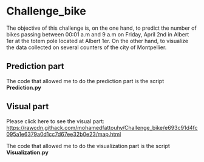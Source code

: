 # Challenge_bike

The objective of this challenge is, on the one hand, to predict the number of bikes passing between 00:01 a.m and 9 a.m on Friday, April 2nd in Albert 1er at the totem pole located at Albert 1er.
On the other hand, to visualize the data collected on several counters of the city of Montpellier.

## Prediction part

The code that allowed me to do the prediction part is the script **Prediction.py**    


## Visual part  

Please click here to see the visual part: https://rawcdn.githack.com/mohamedfattouhy/Challenge_bike/e693c91d4fc095a1e6379a0d1cc7d67ee32b0e23/map.html

The code that allowed me to do the visualization part is the script **Visualization.py**